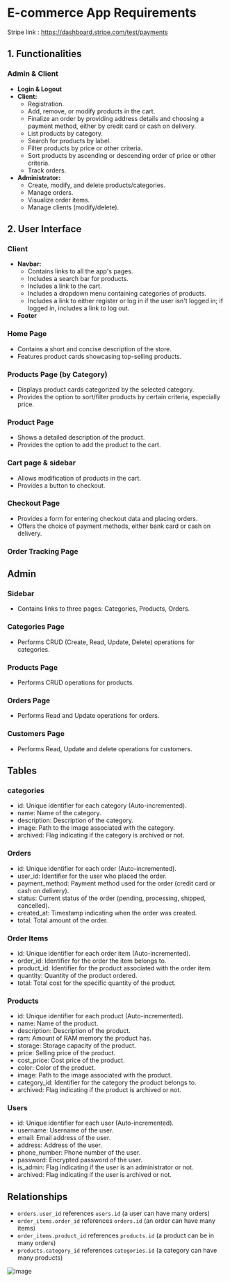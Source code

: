 # E-commerce App Requirements
Stripe link : https://dashboard.stripe.com/test/payments
## 1. Functionalities

### Admin & Client

- **Login & Logout**
- **Client:**
  - Registration.
  - Add, remove, or modify products in the cart.
  - Finalize an order by providing address details and choosing a payment method, either by credit card or cash on delivery.
  - List products by category.
  - Search for products by label.
  - Filter products by price or other criteria.
  - Sort products by ascending or descending order of price or other criteria.
  - Track orders.
- **Administrator:**
  - Create, modify, and delete products/categories.
  - Manage orders.
  - Visualize order items.
  - Manage clients (modify/delete).

## 2. User Interface

### Client

- **Navbar:**
  - Contains links to all the app's pages.
  - Includes a search bar for products.
  - Includes a link to the cart.
  - Includes a dropdown menu containing categories of products.
  - Includes a link to either register or log in if the user isn't logged in; if logged in, includes a link to log out.
- **Footer**

### Home Page

- Contains a short and concise description of the store.
- Features product cards showcasing top-selling products.

### Products Page (by Category)

- Displays product cards categorized by the selected category.
- Provides the option to sort/filter products by certain criteria, especially price.

### Product Page

- Shows a detailed description of the product.
- Provides the option to add the product to the cart.

### Cart page & sidebar

- Allows modification of products in the cart.
- Provides a button to checkout.

### Checkout Page

- Provides a form for entering checkout data and placing orders.
- Offers the choice of payment methods, either bank card or cash on delivery.

### Order Tracking Page

## Admin

### Sidebar

- Contains links to three pages: Categories, Products, Orders.

### Categories Page

- Performs CRUD (Create, Read, Update, Delete) operations for categories.

### Products Page

- Performs CRUD operations for products.

### Orders Page

- Performs Read and Update operations for orders.

### Customers Page

- Performs Read, Update and delete operations for customers.

## Tables

### categories

- id: Unique identifier for each category (Auto-incremented).
- name: Name of the category.
- description: Description of the category.
- image: Path to the image associated with the category.
- archived: Flag indicating if the category is archived or not.

### Orders

- id: Unique identifier for each order (Auto-incremented).
- user_id: Identifier for the user who placed the order.
- payment_method: Payment method used for the order (credit card or cash on delivery).
- status: Current status of the order (pending, processing, shipped, cancelled).
- created_at: Timestamp indicating when the order was created.
- total: Total amount of the order.

### Order Items

- id: Unique identifier for each order item (Auto-incremented).
- order_id: Identifier for the order the item belongs to.
- product_id: Identifier for the product associated with the order item.
- quantity: Quantity of the product ordered.
- total: Total cost for the specific quantity of the product.

### Products

- id: Unique identifier for each product (Auto-incremented).
- name: Name of the product.
- description: Description of the product.
- ram: Amount of RAM memory the product has.
- storage: Storage capacity of the product.
- price: Selling price of the product.
- cost_price: Cost price of the product.
- color: Color of the product.
- image: Path to the image associated with the product.
- category_id: Identifier for the category the product belongs to.
- archived: Flag indicating if the product is archived or not.

### Users

- id: Unique identifier for each user (Auto-incremented).
- username: Username of the user.
- email: Email address of the user.
- address: Address of the user.
- phone_number: Phone number of the user.
- password: Encrypted password of the user.
- is_admin: Flag indicating if the user is an administrator or not.
- archived: Flag indicating if the user is archived or not.

## Relationships

- `orders.user_id` references `users.id` (a user can have many orders)
- `order_items.order_id` references `orders.id` (an order can have many items)
- `order_items.product_id` references `products.id` (a product can be in many orders)
- `products.category_id` references `categories.id` (a category can have many products)

![image](https://github.com/AliBnh/e-commerce/assets/107149305/517fca79-a4c2-4231-86b1-8354926c67e6)
